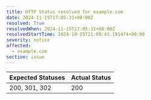 ```yaml
---
title: HTTP Status resolved for example.com
date: 2024-11-15T17:05:31+00:00Z
resolved: True
resolvedWhen: 2024-11-15T17:05:31+00:00Z
resolvedStartTime: 2024-10-25T21:09:43.191474+00:00
severity: notice
affected:
  - example.com
section: issue
---
```


| Expected Statuses | Actual Status  |
|-------------------|----------------|
| 200, 301, 302 | 200 |
